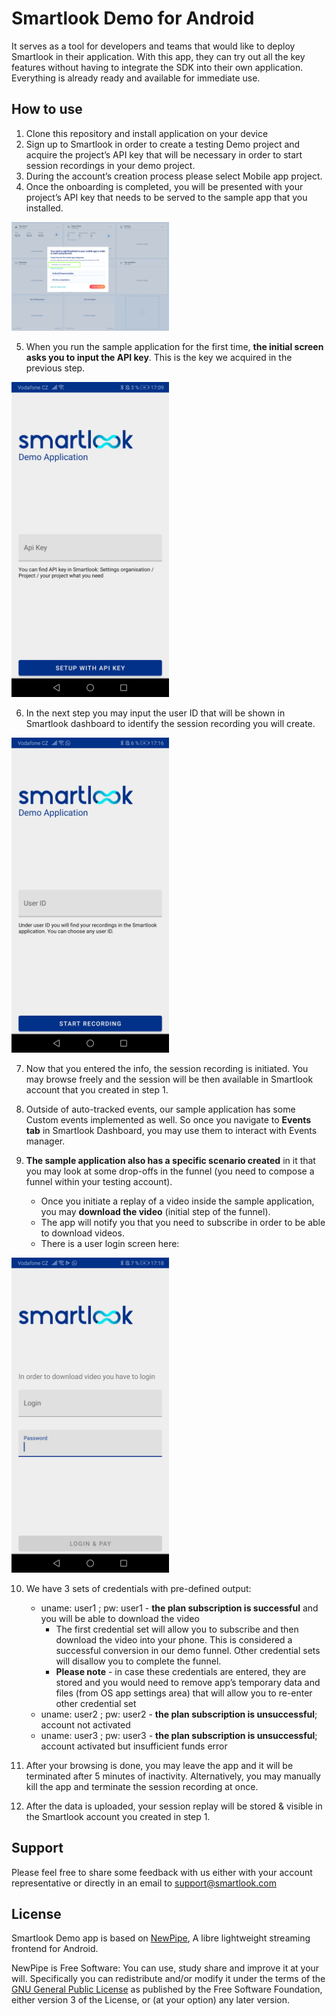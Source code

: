 # Smartlook Demo for Android

It serves as a tool for developers and teams that would like to deploy Smartlook in their application. With this app, they can try out all the key features without having to integrate the SDK into their own application. Everything is already ready and available for immediate use.

## How to use

1. Clone this repository and install application on your device
2. Sign up to Smartlook in order to create a testing Demo project and acquire the project’s API key that will be necessary in order to start session recordings in your demo project.
3. During the account’s creation process please select Mobile app project.
4. Once the onboarding is completed, you will be presented with your project’s API key that needs to be served to the sample app that you installed.

<img src="https://github.com/smartlook/android-example-app/raw/master/readme-media/mobile_demo_apikey.png" width="50%" height="50%">

5. When you run the sample application for the first time, **the initial screen asks you to input the API key**. This is the key we acquired in the previous step.


<img src="https://github.com/smartlook/android-example-app/raw/master/readme-media/Screenshot_20210510_170915_org.schabi.newpipe.debug.featuresales.jpg" width="50%" height="50%">


6. In the next step you may input the user ID that will be shown in Smartlook dashboard to identify the session recording you will create.


<img src="https://github.com/smartlook/android-example-app/raw/master/readme-media/Screenshot_20210510_171621_org.schabi.newpipe.debug.featuresales.jpg" width="50%" height="50%">


7. Now that you entered the info, the session recording is initiated. You may browse freely and the session will be then available in Smartlook account that you created in step 1.
8. Outside of auto-tracked events, our sample application has some Custom events implemented as well. So once you navigate to **Events tab** in Smartlook Dashboard, you may use them to interact with Events manager. 
9. **The sample application also has a specific scenario created** in it that you may look at some drop-offs in the funnel (you need to compose a funnel within your testing account).

   - Once you initiate a replay of a video inside the sample application, you may **download the video** (initial step of the funnel).
   - The app will notify you that you need to subscribe in order to be able to download videos.
   - There is a user login screen here:


<img src="https://github.com/smartlook/android-example-app/raw/master/readme-media/Screenshot_20210510_171808_org.schabi.newpipe.debug.featuresales.jpg" width="50%" height="50%">

10. We have 3 sets of credentials with pre-defined output:
    - uname: user1 ; pw: user1 - **the plan subscription is successful** and you will be able to download the video
      - The first credential set will allow you to subscribe and then download the video into your phone. This is considered a successful conversion in our demo funnel. Other credential sets will disallow you to complete the funnel.
      - **Please note** - in case these credentials are entered, they are stored and you would need to remove app’s temporary data and files (from OS app settings area) that will allow you to re-enter other credential set
    - uname: user2 ; pw: user2 - **the plan subscription is unsuccessful**; account not activated
    - uname: user3 ; pw: user3 - **the plan subscription is unsuccessful**; account activated but insufficient funds error

11. After your browsing is done, you may leave the app and it will be terminated after 5 minutes of inactivity. Alternatively, you may manually kill the app and terminate the session recording at once.
12. After the data is uploaded, your session replay will be stored & visible in the Smartlook account you created in step 1.

## Support

Please feel free to share some feedback with us either with your account representative or directly in an email to support@smartlook.com

## License

Smartlook Demo app is based on [NewPipe](https://github.com/TeamNewPipe/NewPipe), A libre lightweight streaming frontend for Android.

NewPipe is Free Software: You can use, study share and improve it at your will. Specifically you can redistribute and/or modify it under the terms of the [GNU General Public License](https://www.gnu.org/licenses/gpl.html) as published by the Free Software Foundation, either version 3 of the License, or (at your option) any later version.
